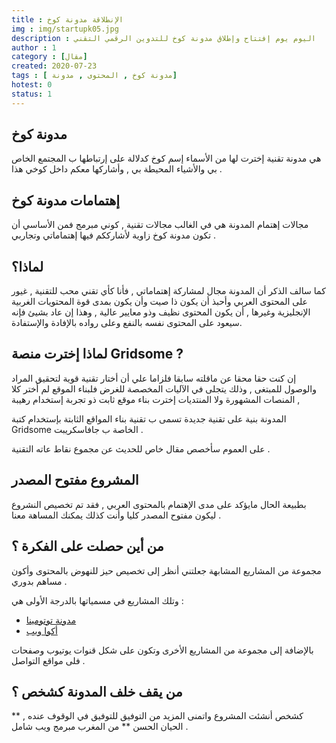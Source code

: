 ```yaml
---
title : الإنطلاقة مدونة كوخ
img : img/startupk05.jpg
description : اليوم يوم إفتتاح وإطلاق مدونة كوخ للتدوين الرقمي التقني 
author : 1
category : [مقال]
created: 2020-07-23
tags : [ مدونة كوخ , المحتوى , مدونة]
hotest: 0
status: 1
---
```

## مدونة كوخ
هي مدونة تقنية إخترت لها من الأسماء إسم كوخ كدلالة على إرتباطها ب المجتمع الخاص بي والأشياء المحيطة بي , وأشاركها معكم داخل كوخي هذا .

## إهتمامات مدونة كوخ

مجالات إهتمام المدونة هي في الغالب مجالات تقنية , كوني مبرمج فمن الأساسي أن تكون مدونة كوخ زاوية لأشارككم فيها إهتماماتي وتجاربي .

## لماذا؟

كما سالف الذكر أن المدونة مجال لمشاركة إهتماماتي , فأنا كأي تقني محب للتقنية , غيور على المحتوى العربي وأحبذ أن يكون ذا صيت وأن يكون بمدى قوة المحتويات الغربية الإنجليزية وغيرها , أن يكون المحتوى نظيف وذو معايير عالية , وهذا إن عاد بشيئ فإنه سيعود على المحتوى نفسه بالنفع وعلى رواده بالإفادة والإستفادة.

## لماذا إخترت منصة Gridsome ?

إن كنت حقا محقا عن ماقلته سابقا فلزاما علي أن أختار تقنية قوية لتحقيق المراد والوصول للمبتغى , وذلك يتجلى في الآليات المخصصة للغرض فلبناء الموقع لم أختر كلا المنصات المشهورة ولا المنتديات إخترت بناء موقع ثابت ذو تجربة إستخدام رهيبة , 

المدونة بنية على تقنية جديدة تسمى ب تقنية بناء المواقع الثابتة بإستخدام كتبة Gridsome الخاصة ب جافاسكريبت .

على العموم سأخصص مقال خاص للحديث عن مجموع نقاط عاته التقنية .

## المشروع مفتوح المصدر

بطبيعة الحال مايؤكد على مدى الإهتمام بالمحتوى العربي , فقد تم تخصيص النشروع ليكون مفتوح المصدر كليا وأنت كذلك يمكنك المساهة معنا .

## من أين حصلت على الفكرة ؟

مجموعة من المشاريع المشابهة جعلتني أنظر إلى تخصيص حيز للنهوض بالمحتوى وأكون مساهم بدوري .

وتلك المشاريع في مسمياتها بالدرجة الأولى هي :
- [مدونة توتومينا](https://www.tutomena.com/)
- [أكوا ويب](https://www.aqweeb.com/)

بالإضافة إلى مجموعة من المشاريع الأخرى وتكون على شكل قنوات يوتيوب وصفحات فلى مواقع التواصل .

## من يقف خلف المدونة كشخص ؟

كشخص أنشئت المشروع واتمنى المزيد من التوفيق للتوفيق في الوقوف عنده , ** الحيان الحسن ** من المغرب مبرمج ويب شامل .



